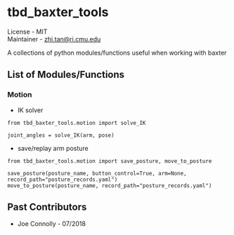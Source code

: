 # tbd_baxter_tools
License - MIT  
Maintainer - zhi.tan@ri.cmu.edu  

A collections of python modules/functions useful when working with baxter

## List of Modules/Functions
### Motion
* IK solver
```
from tbd_baxter_tools.motion import solve_IK

joint_angles = solve_IK(arm, pose)
```
* save/replay arm posture
```
from tbd_baxter_tools.motion import save_posture, move_to_posture

save_posture(posture_name, button_control=True, arm=None, record_path="posture_records.yaml")
move_to_posture(posture_name, record_path="posture_records.yaml")

```

## Past Contributors
- Joe Connolly - 07/2018